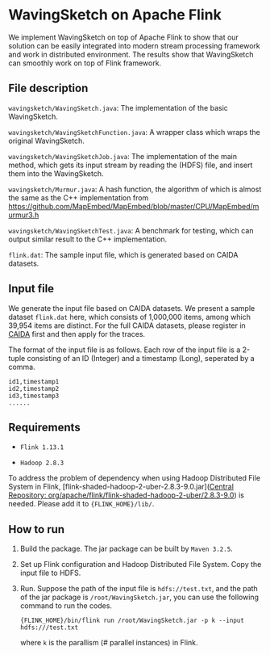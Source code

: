 # WavingSketch on Apache Flink

We implement WavingSketch on top of Apache Flink to show that our solution can be easily integrated into modern stream
processing framework and work in distributed environment. The results show that WavingSketch can smoothly work on top of
Flink framework.

## File description

`wavingsketch/WavingSketch.java`: The implementation of the basic WavingSketch.

`wavingsketch/WavingSketchFunction.java`: A wrapper class which wraps the original WavingSketch.

`wavingsketch/WavingSketchJob.java`: The implementation of the main method, which gets its input stream by reading the (HDFS) file, and insert them into the WavingSketch.

`wavingsketch/Murmur.java`: A hash function, the algorithm of which is almost the same as the C++ implementation from https://github.com/MapEmbed/MapEmbed/blob/master/CPU/MapEmbed/murmur3.h

`wavingsketch/WavingSketchTest.java`: A benchmark for testing, which can output similar result to the C++ implementation.

`flink.dat`: The sample input file, which is generated based on CAIDA datasets.

## Input file

We generate the input file based on CAIDA datasets. We present a sample dataset `flink.dat` here, which consists of
1,000,000 items, among which 39,954 items are distinct. For the full CAIDA datasets, please register
in [CAIDA](http://www.caida.org/home/) first and then apply for the traces.

The format of the input file is as follows. Each row of the input file is a 2-tuple consisting of an ID (Integer) and a
timestamp (Long), seperated by a comma.

```
id1,timestamp1
id2,timestamp2
id3,timestamp3
......
```

## Requirements

- `Flink 1.13.1`

- `Hadoop 2.8.3`

To address the problem of dependency when using Hadoop Distributed File System in
Flink, [flink-shaded-hadoop-2-uber-2.8.3-9.0.jar]([Central Repository: org/apache/flink/flink-shaded-hadoop-2-uber/2.8.3-9.0](https://repo.maven.apache.org/maven2/org/apache/flink/flink-shaded-hadoop-2-uber/2.8.3-9.0/))
is needed. Please add it to `{FLINK_HOME}/lib/`.

## How to run

1. Build the package. The jar package can be built by `Maven 3.2.5`.

2. Set up Flink configuration and Hadoop Distributed File System. Copy the input file to HDFS.

3. Run. Suppose the path of the input file is `hdfs://test.txt`, and the path of the jar package
   is `/root/WavingSketch.jar`, you can use the following command to run the codes.

   ```shell
   {FLINK_HOME}/bin/flink run /root/WavingSketch.jar -p k --input hdfs:///test.txt
   ```

   where `k` is the parallism (# parallel instances) in Flink.

   

